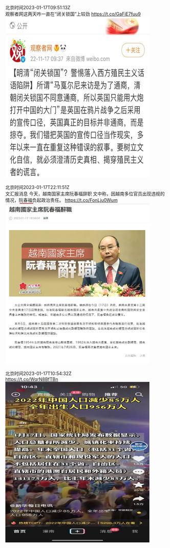 北京时间2023-01-17T09:51:13Z<br>观察者网这两天咋一直在“闭关锁国”上较劲 https://t.co/GaFiE7fuu9<br><img src='/temp/image/2023/y-Month-1/1615164809305014272_0.jpg' width='450' height='500'><br><br>北京时间2023-01-17T22:11:51Z<br>文汇报消息
今天，越南国家主席阮春福辞职
文中称，因越南多位官员出现违规的情况，阮春福负起政治责任。 https://t.co/FonLju0Wum<br><img src='/temp/image/2023/y-Month-1/1615351196524634117_0.jpg' width='450' height='500'><br><br>北京时间2023-01-17T10:54:32Z<br>https://t.co/WqrN8BfTBn<br><img src='/temp/image/2023/y-Month-1/1615180742677389313_0.jpg' width='450' height='500'><br><br>